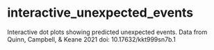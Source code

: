 # interactive_unexpected_events
Interactive dot plots showing predicted unexpected events. Data from Quinn, Campbell, &amp; Keane 2021 doi: 10.17632/kkt999sn7b.1
